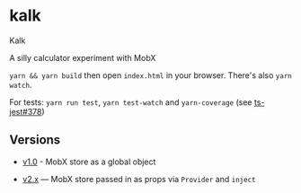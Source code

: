 # kalk
Kalk

A silly calculator experiment with MobX

`yarn && yarn build` then open `index.html` in your browser. There's also `yarn watch`.

For tests: `yarn run test`, `yarn test-watch` and `yarn-coverage` (see [ts-jest#378](https://github.com/kulshekhar/ts-jest/issues/378))

## Versions

- [v1.0](https://github.com/dmitriid/kalk/tree/v1.0) - MobX store as a global object

- [v2.x](https://github.com/dmitriid/kalk/tree/2.1) — MobX store passed in as props via `Provider` and `inject` 
